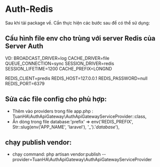 # Auth-Redis

Sau khi tải package về. Cần thực hiện các bước sau để có thể sử dụng:
## Cấu hình file env cho trùng với server Redis của Server Auth
VD:
BROADCAST_DRIVER=log
CACHE_DRIVER=file
QUEUE_CONNECTION=sync
SESSION_DRIVER=redis
SESSION_LIFETIME=1200
CACHE_PREFIX=LONGND


REDIS_CLIENT=predis
REDIS_HOST=127.0.0.1
REDIS_PASSWORD=null
REDIS_PORT=6379

## Sửa các file config cho phù hợp:
+ Thêm vào providers trong file app.php : TuanHA\AuthApiGateway\AuthApiGatewayServiceProvider::class,
+ Ẩn dòng trong file database:'prefix' => env('REDIS_PREFIX', Str::slug(env('APP_NAME', 'laravel'), '_').'_database_'),


## chạy publish vendor:
+ chạy command: php artisan vendor:publish --provider=TuanHA\AuthApiGateway\AuthApiGatewayServiceProvider
